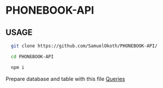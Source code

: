 # PHONEBOOK-API

## USAGE

```sh
  git clone https://github.com/SamuelOkoth/PHONEBOOK-API/
```

```sh
  cd PHONEBOOK-API
```

```sh
  npm i
```
Prepare database and table with this file [Queries](./src/database/queries.sql)

